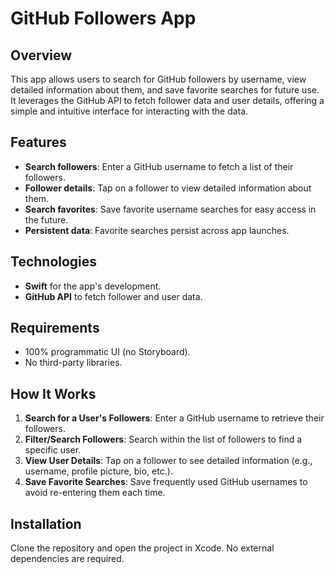 # GitHub Followers App

## Overview
This app allows users to search for GitHub followers by username, view detailed information about them, and save favorite searches for future use. It leverages the GitHub API to fetch follower data and user details, offering a simple and intuitive interface for interacting with the data.

## Features
- **Search followers**: Enter a GitHub username to fetch a list of their followers.
- **Follower details**: Tap on a follower to view detailed information about them.
- **Search favorites**: Save favorite username searches for easy access in the future.
- **Persistent data**: Favorite searches persist across app launches.

## Technologies
- **Swift** for the app's development.
- **GitHub API** to fetch follower and user data.

## Requirements
- 100% programmatic UI (no Storyboard).
- No third-party libraries.

## How It Works
1. **Search for a User's Followers**: Enter a GitHub username to retrieve their followers.
2. **Filter/Search Followers**: Search within the list of followers to find a specific user.
3. **View User Details**: Tap on a follower to see detailed information (e.g., username, profile picture, bio, etc.).
4. **Save Favorite Searches**: Save frequently used GitHub usernames to avoid re-entering them each time.

## Installation
Clone the repository and open the project in Xcode. No external dependencies are required.
